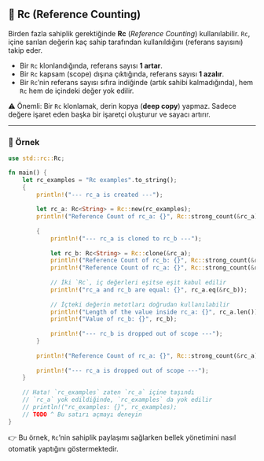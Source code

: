 ## 🔄 Rc (Reference Counting)

Birden fazla sahiplik gerektiğinde **Rc** (*Reference Counting*) kullanılabilir.
`Rc`, içine sarılan değerin kaç sahip tarafından kullanıldığını (referans sayısını) takip eder.

* Bir `Rc` klonlandığında, referans sayısı **1 artar**.
* Bir `Rc` kapsam (scope) dışına çıktığında, referans sayısı **1 azalır**.
* Bir `Rc`’nin referans sayısı sıfıra indiğinde (artık sahibi kalmadığında), hem `Rc` hem de içindeki değer yok edilir.

⚠️ Önemli: Bir `Rc` klonlamak, derin kopya (**deep copy**) yapmaz. Sadece değere işaret eden başka bir işaretçi oluşturur ve sayacı artırır.

---

### 📌 Örnek

```rust
use std::rc::Rc;

fn main() {
    let rc_examples = "Rc examples".to_string();
    {
        println!("--- rc_a is created ---");
        
        let rc_a: Rc<String> = Rc::new(rc_examples);
        println!("Reference Count of rc_a: {}", Rc::strong_count(&rc_a));
        
        {
            println!("--- rc_a is cloned to rc_b ---");
            
            let rc_b: Rc<String> = Rc::clone(&rc_a);
            println!("Reference Count of rc_b: {}", Rc::strong_count(&rc_b));
            println!("Reference Count of rc_a: {}", Rc::strong_count(&rc_a));
            
            // İki `Rc`, iç değerleri eşitse eşit kabul edilir
            println!("rc_a and rc_b are equal: {}", rc_a.eq(&rc_b));
            
            // İçteki değerin metotları doğrudan kullanılabilir
            println!("Length of the value inside rc_a: {}", rc_a.len());
            println!("Value of rc_b: {}", rc_b);
            
            println!("--- rc_b is dropped out of scope ---");
        }
        
        println!("Reference Count of rc_a: {}", Rc::strong_count(&rc_a));
        
        println!("--- rc_a is dropped out of scope ---");
    }
    
    // Hata! `rc_examples` zaten `rc_a` içine taşındı
    // `rc_a` yok edildiğinde, `rc_examples` da yok edilir
    // println!("rc_examples: {}", rc_examples);
    // TODO ^ Bu satırı açmayı deneyin
}
```

👉 Bu örnek, `Rc`’nin sahiplik paylaşımı sağlarken bellek yönetimini nasıl otomatik yaptığını göstermektedir.
